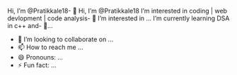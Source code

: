 Hi, I’m @Pratikkale18- 👋 Hi, I’m @Pratikkale18
I’m interested in coding | web devlopment | code analysis- 👀 I’m interested in ...
 I’m currently learning DSA in c++ and- 🌱...
- 💞️ I’m looking to collaborate on ...
- 📫 How to reach me ...
- 😄 Pronouns: ...
- ⚡ Fun fact: ...

<!---
Pratikkale18/Pratikkale18 is a ✨ special ✨ repository because its `README.md` (this file) appears on your GitHub profile.
You can click the Preview link to take a look at your changes.
--->
